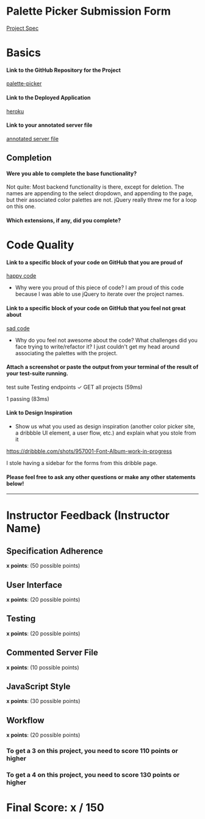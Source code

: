 # Palette Picker Submission Form

[Project Spec](http://frontend.turing.io/projects/palette-picker.html)

# Basics

#### Link to the GitHub Repository for the Project
[palette-picker](https://github.com/stevenleelawson/Palette-Picker)

#### Link to the Deployed Application
[heroku](https://stevenspalette.herokuapp.com/)

#### Link to your annotated server file
[annotated server file](https://github.com/stevenleelawson/Palette-Picker/blob/annotated/server.js)

## Completion

#### Were you able to complete the base functionality?

Not quite: Most backend functionality is there, except for deletion.
The names are appending to the select dropdown, and appending to the page, but their associated color palettes are not. jQuery really threw me for a loop on this one.

#### Which extensions, if any, did you complete?

# Code Quality

#### Link to a specific block of your code on GitHub that you are proud of
[happy code](https://github.com/stevenleelawson/Palette-Picker/blob/2005f5856253460b1ca25e836716e45e92bf3f7e/public/js/scripts.js#L14-L22)

* Why were you proud of this piece of code?
I am proud of this code because I was able to use jQuery to iterate over the project names.

#### Link to a specific block of your code on GitHub that you feel not great about
[sad code](https://github.com/stevenleelawson/Palette-Picker/blob/2005f5856253460b1ca25e836716e45e92bf3f7e/public/js/scripts.js#L24-L29)

* Why do you feel not awesome about the code? What challenges did you face trying to write/refactor it?
I just couldn't get my head around associating the palettes with the project.

#### Attach a screenshot or paste the output from your terminal of the result of your test-suite running.

test suite
Testing endpoints
    ✓ GET all projects (59ms)


  1 passing (83ms)

#### Link to Design Inspiration

* Show us what you used as design inspiration (another color picker site, a dribbble UI element, a user flow, etc.) and explain what you stole from it

https://dribbble.com/shots/957001-Font-Album-work-in-progress

I stole having a sidebar for the forms from this dribble page.

#### Please feel free to ask any other questions or make any other statements below!



-----


# Instructor Feedback (Instructor Name)

## Specification Adherence

**x points**: (50 possible points)

## User Interface

**x points**: (20 possible points)

## Testing

**x points**: (20 possible points)

## Commented Server File

**x points**: (10 possible points)

## JavaScript Style

**x points**: (30 possible points)

## Workflow

**x points**: (20 possible points)


### To get a 3 on this project, you need to score 110 points or higher
### To get a 4 on this project, you need to score 130 points or higher

# Final Score: x / 150
